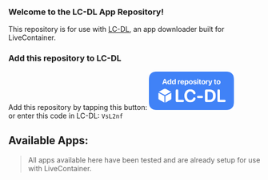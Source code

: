 ### Welcome to the LC-DL App Repository!  
This repository is for use with [LC-DL](https://lc-dl.github.io), an app downloader built for LiveContainer.
### Add this repository to LC-DL
Add this repository by tapping this button:
[<img src="assets/repo.png" width="170">](https://tinyurl.com/bpu5ubk8)  
or enter this code in LC-DL: `VsL2nf`


## Available Apps:
> All apps available here have been tested and are already setup for use with LiveContainer.
